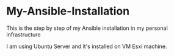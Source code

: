 # My-Ansible-Installation
This is the step by step of my Ansible installation in my personal infrastructure

I am using Ubuntu Server and it's installed on VM Esxi machine.

 
